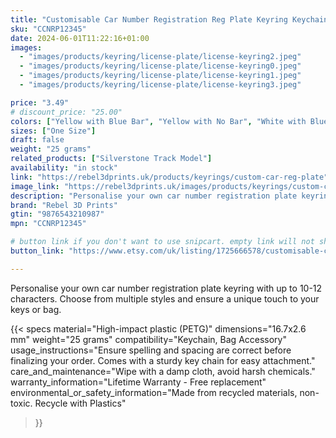 ```yaml
---
title: "Customisable Car Number Registration Reg Plate Keyring Keychain Personalised"
sku: "CCNRP12345"
date: 2024-06-01T11:22:16+01:00
images:
  - "images/products/keyring/license-plate/license-keyring2.jpeg"
  - "images/products/keyring/license-plate/license-keyring0.jpeg"
  - "images/products/keyring/license-plate/license-keyring1.jpeg"
  - "images/products/keyring/license-plate/license-keyring3.jpeg"

price: "3.49"
# discount_price: "25.00"
colors: ["Yellow with Blue Bar", "Yellow with No Bar", "White with Blue Bar"]
sizes: ["One Size"]
draft: false
weight: "25 grams"
related_products: ["Silverstone Track Model"]
availability: "in stock"
link: "https://rebel3dprints.uk/products/keyrings/custom-car-reg-plate"
image_link: "https://rebel3dprints.uk/images/products/keyrings/custom-car-reg-plate-keyring.jpeg"
description: "Personalise your own car number registration plate keyring with up to 10-12 characters. Choose from multiple styles and ensure a unique touch to your keys or bag."
brand: "Rebel 3D Prints"
gtin: "9876543210987"
mpn: "CCNRP12345"

# button link if you don't want to use snipcart. empty link will not show button
button_link: "https://www.etsy.com/uk/listing/1725666578/customisable-car-number-registration-reg"

---
```


Personalise your own car number registration plate keyring with up to 10-12 characters. Choose from multiple styles and ensure a unique touch to your keys or bag.

{{< specs
    material="High-impact plastic (PETG)"
    dimensions="16.7x2.6 mm"
    weight="25 grams"
    compatibility="Keychain, Bag Accessory"
    usage_instructions="Ensure spelling and spacing are correct before finalizing your order. Comes with a sturdy key chain for easy attachment."
    care_and_maintenance="Wipe with a damp cloth, avoid harsh chemicals."
    warranty_information="Lifetime Warranty - Free replacement"
    environmental_or_safety_information="Made from recycled materials, non-toxic. Recycle with Plastics"
>}}

